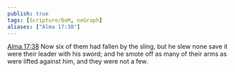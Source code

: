 ```yaml
---
publish: true
tags: [Scripture/BoM, noGraph]
aliases: ["Alma 17:38"]
---
```

[Alma 17:38](https://churchofjesuschrist.org/study/scriptures/bofm/alma/17?lang=eng&id=p38#p38) Now six of them had fallen by the sling, but he slew none save it were their leader with his sword; and he smote off as many of their arms as were lifted against him, and they were not a few.
